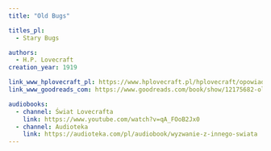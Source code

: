 ```yaml
---
title: "Old Bugs"

titles_pl:
  - Stary Bugs

authors:
  - H.P. Lovecraft
creation_year: 1919

link_www_hplovecraft_pl: https://www.hplovecraft.pl/hplovecraft/opowiadania-nowele-powiesci/old-bugs/
link_www_goodreads_com: https://www.goodreads.com/book/show/12175682-old-bugs

audiobooks:
  - channel: Świat Lovecrafta
    link: https://www.youtube.com/watch?v=qA_FOoB2Jx0
  - channel: Audioteka
    link: https://audioteka.com/pl/audiobook/wyzwanie-z-innego-swiata
---
```


